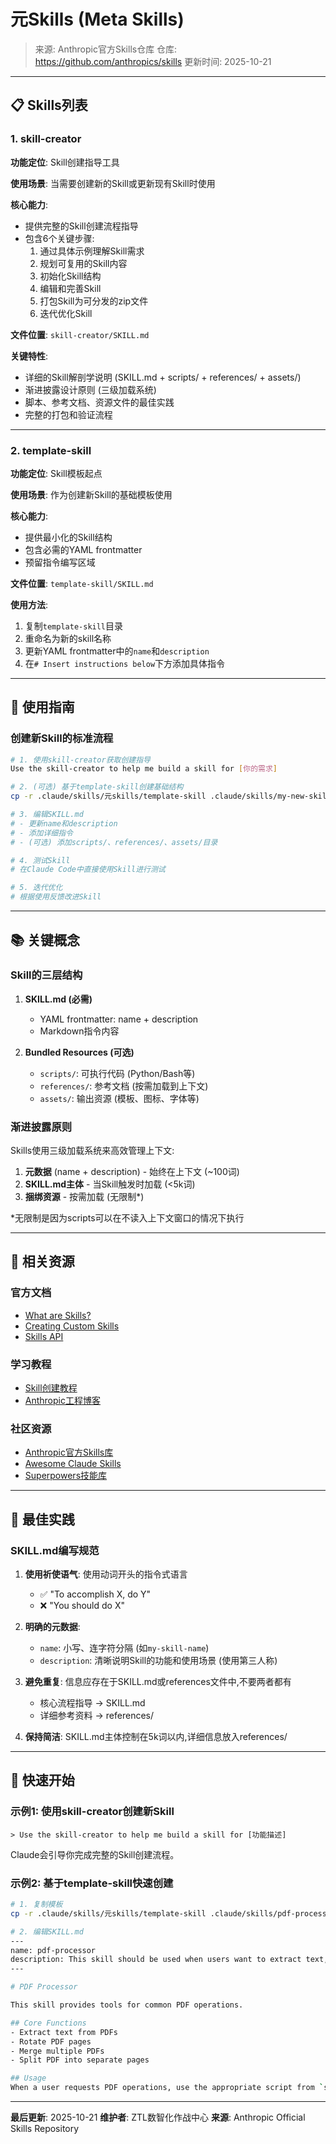 # 元Skills (Meta Skills)

> 来源: Anthropic官方Skills仓库
> 仓库: https://github.com/anthropics/skills
> 更新时间: 2025-10-21

---

## 📋 Skills列表

### 1. skill-creator

**功能定位**: Skill创建指导工具

**使用场景**: 当需要创建新的Skill或更新现有Skill时使用

**核心能力**:
- 提供完整的Skill创建流程指导
- 包含6个关键步骤:
  1. 通过具体示例理解Skill需求
  2. 规划可复用的Skill内容
  3. 初始化Skill结构
  4. 编辑和完善Skill
  5. 打包Skill为可分发的zip文件
  6. 迭代优化Skill

**文件位置**: `skill-creator/SKILL.md`

**关键特性**:
- 详细的Skill解剖学说明 (SKILL.md + scripts/ + references/ + assets/)
- 渐进披露设计原则 (三级加载系统)
- 脚本、参考文档、资源文件的最佳实践
- 完整的打包和验证流程

---

### 2. template-skill

**功能定位**: Skill模板起点

**使用场景**: 作为创建新Skill的基础模板使用

**核心能力**:
- 提供最小化的Skill结构
- 包含必需的YAML frontmatter
- 预留指令编写区域

**文件位置**: `template-skill/SKILL.md`

**使用方法**:
1. 复制`template-skill`目录
2. 重命名为新的skill名称
3. 更新YAML frontmatter中的`name`和`description`
4. 在`# Insert instructions below`下方添加具体指令

---

## 🎯 使用指南

### 创建新Skill的标准流程

```bash
# 1. 使用skill-creator获取创建指导
Use the skill-creator to help me build a skill for [你的需求]

# 2. (可选) 基于template-skill创建基础结构
cp -r .claude/skills/元skills/template-skill .claude/skills/my-new-skill

# 3. 编辑SKILL.md
# - 更新name和description
# - 添加详细指令
# - (可选) 添加scripts/、references/、assets/目录

# 4. 测试Skill
# 在Claude Code中直接使用Skill进行测试

# 5. 迭代优化
# 根据使用反馈改进Skill
```

---

## 📚 关键概念

### Skill的三层结构

1. **SKILL.md (必需)**
   - YAML frontmatter: name + description
   - Markdown指令内容

2. **Bundled Resources (可选)**
   - `scripts/`: 可执行代码 (Python/Bash等)
   - `references/`: 参考文档 (按需加载到上下文)
   - `assets/`: 输出资源 (模板、图标、字体等)

### 渐进披露原则

Skills使用三级加载系统来高效管理上下文:

1. **元数据** (name + description) - 始终在上下文 (~100词)
2. **SKILL.md主体** - 当Skill触发时加载 (<5k词)
3. **捆绑资源** - 按需加载 (无限制*)

*无限制是因为scripts可以在不读入上下文窗口的情况下执行

---

## 🔗 相关资源

### 官方文档
- [What are Skills?](https://support.claude.com/en/articles/12512176-what-are-skills)
- [Creating Custom Skills](https://support.claude.com/en/articles/12512198-creating-custom-skills)
- [Skills API](https://docs.claude.com/en/api/skills)

### 学习教程
- [Skill创建教程](https://skywork.ai/blog/ai-agent/how-to-create-claude-skill-step-by-step-guide/)
- [Anthropic工程博客](https://anthropic.com/engineering/equipping-agents-for-the-real-world-with-agent-skills)

### 社区资源
- [Anthropic官方Skills库](https://github.com/anthropics/skills)
- [Awesome Claude Skills](https://github.com/travisvn/awesome-claude-skills)
- [Superpowers技能库](https://github.com/obra/superpowers)

---

## 📖 最佳实践

### SKILL.md编写规范

1. **使用祈使语气**: 使用动词开头的指令式语言
   - ✅ "To accomplish X, do Y"
   - ❌ "You should do X"

2. **明确的元数据**:
   - `name`: 小写、连字符分隔 (如`my-skill-name`)
   - `description`: 清晰说明Skill的功能和使用场景 (使用第三人称)

3. **避免重复**: 信息应存在于SKILL.md或references文件中,不要两者都有
   - 核心流程指导 → SKILL.md
   - 详细参考资料 → references/

4. **保持简洁**: SKILL.md主体控制在5k词以内,详细信息放入references/

---

## 🚀 快速开始

### 示例1: 使用skill-creator创建新Skill

```
> Use the skill-creator to help me build a skill for [功能描述]
```

Claude会引导你完成完整的Skill创建流程。

### 示例2: 基于template-skill快速创建

```bash
# 1. 复制模板
cp -r .claude/skills/元skills/template-skill .claude/skills/pdf-processor

# 2. 编辑SKILL.md
---
name: pdf-processor
description: This skill should be used when users want to extract text, rotate, merge, or split PDF files.
---

# PDF Processor

This skill provides tools for common PDF operations.

## Core Functions
- Extract text from PDFs
- Rotate PDF pages
- Merge multiple PDFs
- Split PDF into separate pages

## Usage
When a user requests PDF operations, use the appropriate script from `scripts/` directory...
```

---

**最后更新**: 2025-10-21
**维护者**: ZTL数智化作战中心
**来源**: Anthropic Official Skills Repository
